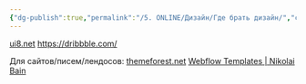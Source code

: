 ```yaml
---
{"dg-publish":true,"permalink":"/5. ONLINE/Дизайн/Где брать дизайн/","created":"2024-10-29T12:22:20.337-03:00","updated":"2025-01-02T12:58:12.411-03:00"}
---
```



[ui8.net](ui8.net)
https://dribbble.com/

Для сайтов/писем/лендосов: [themeforest.net](themeforest.net)
[Webflow Templates | Nikolai Bain](https://www.nikolaibain.com/templates)

